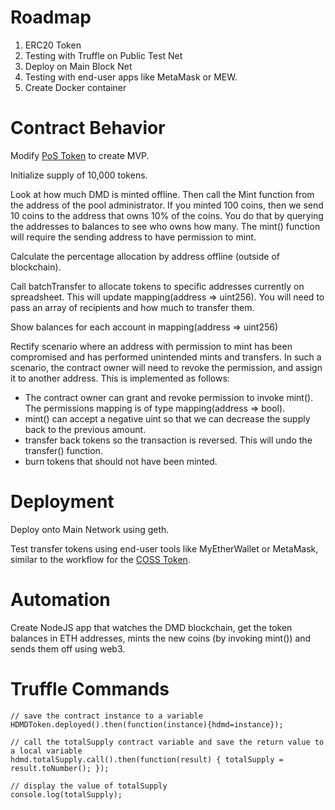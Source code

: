# Roadmap

1. ERC20 Token
1. Testing with Truffle on Public Test Net
1. Deploy on Main Block Net
1. Testing with end-user apps like MetaMask or MEW.
1. Create Docker container

# Contract Behavior

Modify [PoS Token](https://etherscan.io/address/0xee609fe292128cad03b786dbb9bc2634ccdbe7fc#code) to create MVP.

Initialize supply of 10,000 tokens.

Look at how much DMD is minted offline. Then call the Mint function from the address of the pool administrator. If you minted 100 coins, then we send 10 coins to the address that owns 10% of the coins. You do that by querying the addresses to balances to see who owns how many. The mint() function will require the sending address to have permission to mint.

Calculate the percentage allocation by address offline (outside of blockchain).

Call batchTransfer to allocate tokens to specific addresses currently on spreadsheet. This will update mapping(address => uint256). You will need to pass an array of recipients and how much to transfer them.

Show balances for each account in mapping(address => uint256)

Rectify scenario where an address with permission to mint has been compromised and has performed unintended mints and transfers. In such a scenario, the contract owner will need to revoke the permission, and assign it to another address. This is implemented as follows:
* The contract owner can grant and revoke permission to invoke mint(). The permissions mapping is of type mapping(address => bool).
* mint() can accept a negative uint so that we can decrease the supply back to the previous amount.
* transfer back tokens so the transaction is reversed. This will undo the transfer() function.
* burn tokens that should not have been minted.

# Deployment

Deploy onto Main Network using geth.

Test transfer tokens using end-user tools like MyEtherWallet or MetaMask, similar to the workflow for the [COSS Token](https://coss.io/coss-token-based-fee-split-allocation-tutorial).

# Automation

Create NodeJS app that watches the DMD blockchain, get the token balances in ETH addresses, mints the new coins (by invoking mint()) and sends them off using web3.

# Truffle Commands

```
// save the contract instance to a variable
HDMDToken.deployed().then(function(instance){hdmd=instance});

// call the totalSupply contract variable and save the return value to a local variable
hdmd.totalSupply.call().then(function(result) { totalSupply = result.toNumber(); });

// display the value of totalSupply
console.log(totalSupply);
```